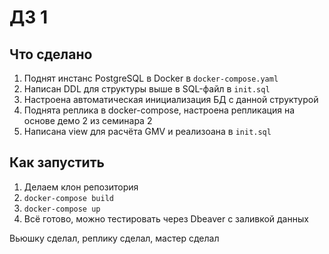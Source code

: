 # ДЗ 1

## Что сделано
1. Поднят инстанс PostgreSQL в Docker в `docker-compose.yaml`
2. Написан DDL для структуры выше в SQL-файл в `init.sql`
3. Настроена автоматическая инициализация БД c данной структурой 
4. Поднята реплика в docker-compose, настроена репликация на основе демо 2 из семинара 2
5. Написана view для расчёта GMV и реализоана в `init.sql`


## Как запустить
1. Делаем клон репозитория
2. `docker-compose build`
3. `docker-compose up`
4. Всё готово, можно тестировать через Dbeaver с заливкой данных

Вьюшку сделал, реплику сделал, мастер сделал
